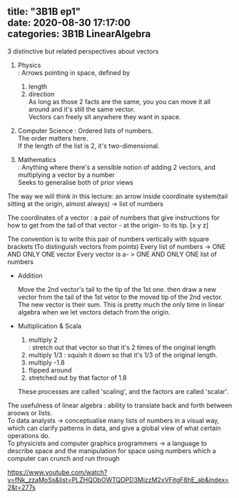 title: "3B1B ep1"	
date: 2020-08-30 17:17:00	
categories: 3B1B LinearAlgebra
---	


3 distinctive but related perspectives about vectors	


1. Physics	
  : Arrows pointing in space, defined by 	
    1) length	
    2) direction 	
  As long as those 2 facts are the same, you you can move it all around and it's still the same vector. 	
  Vectors can freely sit anywhere they want in space. 	


2. Computer Science	
  : Ordered lists of numbers.	
  The order matters here. 	
  If the length of the list is 2, it's two-dimensional.	


3. Mathematics	
  : Anything where there's a sensible notion of adding 2 vectors, and multiplying a vector by a number	
  Seeks to generalise both of prior views	



The way we will think in this lecture: 
an arrow inside coordinate system(tail sitting at the origin, almost always)  -> list of numbers


The coordinates of a vector : a pair of numbers that give instructions for how to get from the tail of that vector - at the origin- to its tip. 
[x
y
z]


The convention is to write this pair of numbers vertically with square brackets tTo distinguish vectors from points)
Every list of numbers -> ONE AND ONLY ONE vector
Every vector is a- > ONE AND ONLY ONE list of numbers


- Addition	

  Move the 2nd vector's tail to the tip of the 1st one.
  then draw a new vector from the tail of the 1st vetor to the moved tip of the 2nd vector.
  The new vector is their sum.
  This is pretty much the only time in linear algebra when we let vectors detach from the origin. 
  


- Multiplication & Scala	
   
   1. multiply 2  
    : stretch out that vector so that it's 2 times of the original length
   2. multiply 1/3 
    : squish it down so that it's 1/3 of the original length. 
   3. multiply -1.8  
    1) flipped around 
    2) stretched out by that factor of 1.8
    
   These processes are called 'scaling', 
   and the factors are called 'scalar'. 
   
    

The usefulness of linear algebra 
  : ability to translate back and forth between aroows or lists.  	
To data analysts 
  -> conceptualise many lists of numbers in a visual way, which can clarify patterns in data, and give a global view of what certain operations do. 	
To physicists and computer graphics programmers 
  -> a language to describe space and the manipulation for space using numbers which a computer can crunch and run through



https://www.youtube.com/watch?v=fNk_zzaMoSs&list=PLZHQObOWTQDPD3MizzM2xVFitgF8hE_ab&index=2&t=277s	
